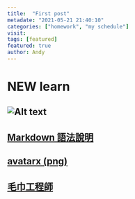 ```yaml
---
title:  "First post"
metadate: "2021-05-21 21:40:10"
categories: ["homework", "my schedule"]
visit:
tags: [featured]
featured: true
author: Andy
---
```



# NEW learn


## ![Alt text](https://exfast.me/wp-content/uploads/2019/04/1554182762-cddf42691119d44059a16a4095047a33-1140x600.jpg)

## [Markdown 語法說明](https://markdown.tw/)

## [avatarx (png)](https://avatarx.netlify.app/)

## [毛巾工程師](https://www.youtube.com/channel/UC6kh50A4TMslBLMnv0MeArw)

